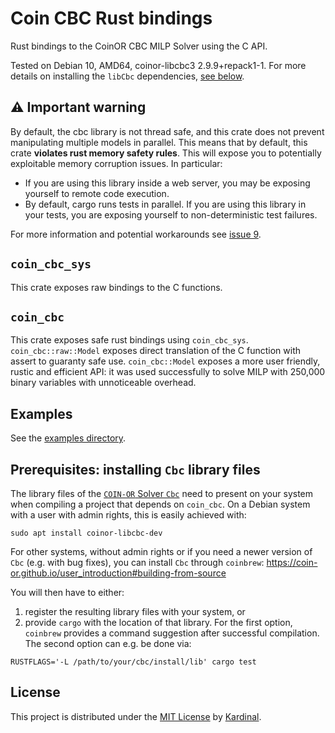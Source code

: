 # Coin CBC Rust bindings

Rust bindings to the CoinOR CBC MILP Solver using the C API.

Tested on Debian 10, AMD64, coinor-libcbc3 2.9.9+repack1-1.
For more details on installing the `libCbc` dependencies, [see below](#prerequisites-installing-cbc-library-files).

## ⚠️ Important warning

By default, the cbc library is not thread safe, and this crate does not prevent manipulating multiple models in parallel.
This means that by default, this crate **violates rust memory safety rules**.
This will expose you to potentially exploitable memory corruption issues.
In particular:
 - If you are using this library inside a web server, you may be exposing yourself to remote code execution.
 - By default, cargo runs tests in parallel. If you are using this library in your tests, you are exposing yourself to non-deterministic test failures.

For more information and potential workarounds see [issue 9](https://github.com/KardinalAI/coin_cbc/issues/9).

## `coin_cbc_sys`

This crate exposes raw bindings to the C functions.

## `coin_cbc`

This crate exposes safe rust bindings using `coin_cbc_sys`.
`coin_cbc::raw::Model` exposes direct translation of the C function with assert to guaranty safe use.
`coin_cbc::Model` exposes a more user friendly, rustic and efficient API: it was used successfully to solve MILP with 250,000 binary variables with unnoticeable overhead.

## Examples

See the [examples directory](examples/).

## Prerequisites: installing `Cbc` library files

The library files of the [`COIN-OR` Solver `Cbc`](https://github.com/coin-or/Cbc) need to present on your system when compiling a project that depends on `coin_cbc`.
On a Debian system with a user with admin rights, this is easily achieved with:
```
sudo apt install coinor-libcbc-dev
```

For other systems, without admin rights or if you need a newer version of `Cbc` (e.g. with bug fixes), you can install `Cbc` through `coinbrew`:
https://coin-or.github.io/user_introduction#building-from-source

You will then have to either:
1. register the resulting library files with your system, or 
2. provide `cargo` with the location of that library.
For the first option, `coinbrew` provides a command suggestion after successful compilation.
The second option can e.g. be done via:
```
RUSTFLAGS='-L /path/to/your/cbc/install/lib' cargo test
```

## License

This project is distributed under the [MIT License](LICENSE) by
[Kardinal](https://kardinal.ai).
